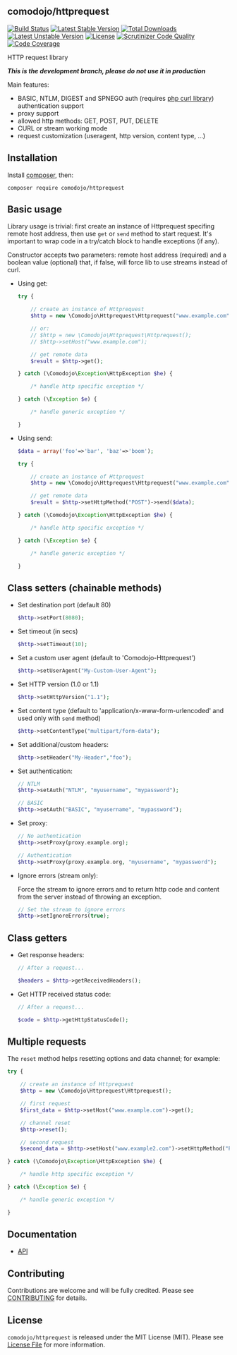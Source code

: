 ## comodojo/httprequest

[![Build Status](https://api.travis-ci.org/comodojo/httprequest.png)](http://travis-ci.org/comodojo/httprequest) [![Latest Stable Version](https://poser.pugx.org/comodojo/httprequest/v/stable)](https://packagist.org/packages/comodojo/httprequest) [![Total Downloads](https://poser.pugx.org/comodojo/httprequest/downloads)](https://packagist.org/packages/comodojo/httprequest) [![Latest Unstable Version](https://poser.pugx.org/comodojo/httprequest/v/unstable)](https://packagist.org/packages/comodojo/httprequest) [![License](https://poser.pugx.org/comodojo/httprequest/license)](https://packagist.org/packages/comodojo/httprequest) [![Scrutinizer Code Quality](https://scrutinizer-ci.com/g/comodojo/httprequest/badges/quality-score.png?b=master)](https://scrutinizer-ci.com/g/comodojo/httprequest/?branch=master) [![Code Coverage](https://scrutinizer-ci.com/g/comodojo/httprequest/badges/coverage.png?b=master)](https://scrutinizer-ci.com/g/comodojo/httprequest/?branch=master)

HTTP request library

***This is the development branch, please do not use it in production***

Main features:

- BASIC, NTLM, DIGEST and SPNEGO auth (requires [php curl library](http://php.net/manual/en/book.curl.php)) authentication support
- proxy support
- allowed http methods: GET, POST, PUT, DELETE
- CURL or stream working mode
- request customization (useragent, http version, content type, ...)

## Installation

Install [composer](https://getcomposer.org/), then:

`` composer require comodojo/httprequest ``

## Basic usage

Library usage is trivial: first create an instance of Httprequest specifing remote host address, then use `get` or `send` method to start request. It's important to wrap code in a try/catch block to handle exceptions (if any).

Constructor accepts two parameters: remote host address (required) and a boolean value (optional) that, if false, will force lib to use streams instead of curl.

- Using get:

    ```php
    try {

	    // create an instance of Httprequest
        $http = new \Comodojo\Httprequest\Httprequest("www.example.com");

        // or:
        // $http = new \Comodojo\Httprequest\Httprequest();
        // $http->setHost("www.example.com");

        // get remote data
        $result = $http->get();

	} catch (\Comodojo\Exception\HttpException $he) {

		/* handle http specific exception */

	} catch (\Exception $e) {

		/* handle generic exception */

	}

	```

- Using send:

    ```php
    $data = array('foo'=>'bar', 'baz'=>'boom');

    try {

	    // create an instance of Httprequest
        $http = new \Comodojo\Httprequest\Httprequest("www.example.com");

        // get remote data
        $result = $http->setHttpMethod("POST")->send($data);

	} catch (\Comodojo\Exception\HttpException $he) {

		/* handle http specific exception */

	} catch (\Exception $e) {

		/* handle generic exception */

	}

	```

## Class setters (chainable methods)

- Set destination port (default 80)

    ```php
    $http->setPort(8080);

    ```

- Set timeout (in secs)

    ```php
    $http->setTimeout(10);

    ```

- Set a custom user agent (default to 'Comodojo-Httprequest')

    ```php
    $http->setUserAgent("My-Custom-User-Agent");

    ```

- Set HTTP version (1.0 or 1.1)

    ```php
    $http->setHttpVersion("1.1");

    ```

- Set content type (default to 'application/x-www-form-urlencoded' and used only with `send` method)

    ```php
    $http->setContentType("multipart/form-data");

    ```

- Set additional/custom headers:

    ```php
    $http->setHeader("My-Header","foo");

    ```    
- Set authentication:

    ```php
    // NTLM
    $http->setAuth("NTLM", "myusername", "mypassword");

    // BASIC
    $http->setAuth("BASIC", "myusername", "mypassword");

    ```

- Set proxy:

    ```php
    // No authentication
    $http->setProxy(proxy.example.org);

    // Authentication
    $http->setProxy(proxy.example.org, "myusername", "mypassword");

    ```

- Ignore errors (stream only):

    Force the stream to ignore errors and to return http code and content from the server instead of throwing an exception.

    ```php
    // Set the stream to ignore errors
    $http->setIgnoreErrors(true);

    ```

## Class getters

- Get response headers:

    ```php
    // After a request...

    $headers = $http->getReceivedHeaders();

    ```

- Get HTTP received status code:

    ```php
    // After a request...

    $code = $http->getHttpStatusCode();

    ```

## Multiple requests

The `reset` method helps resetting options and data channel; for example:

```php
try {

    // create an instance of Httprequest
    $http = new \Comodojo\Httprequest\Httprequest();

    // first request
    $first_data = $http->setHost("www.example.com")->get();

    // channel reset
    $http->reset();

    // second request
    $second_data = $http->setHost("www.example2.com")->setHttpMethod("POST")->send(array("my"=>"data"));

} catch (\Comodojo\Exception\HttpException $he) {

	/* handle http specific exception */

} catch (\Exception $e) {

	/* handle generic exception */

}

```

## Documentation

- [API](https://api.comodojo.org/libs/Comodojo/Httprequest.html)

## Contributing

Contributions are welcome and will be fully credited. Please see [CONTRIBUTING](CONTRIBUTING.md) for details.

## License

`` comodojo/httprequest `` is released under the MIT License (MIT). Please see [License File](LICENSE) for more information.
